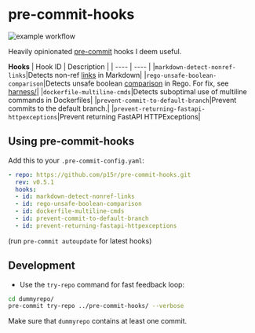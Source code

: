 # pre-commit-hooks
![example workflow][gh_badge]

Heavily opinionated [pre-commit][precommit] hooks I deem useful.

**Hooks**
| Hook ID | Description |
| ---- | ---- |
|`markdown-detect-nonref-links`|Detects non-ref [links][mdlinks] in Markdown|
|`rego-unsafe-boolean-comparison`|Detects unsafe boolean [comparison][regobool] in Rego. For fix, see [harness/][safebool]|
|`dockerfile-multiline-cmds`|Detects suboptimal use of multiline commands in Dockerfiles|
|`prevent-commit-to-default-branch`|Prevent commits to the default branch.|
|`prevent-returning-fastapi-httpexceptions`|Prevent returning FastAPI HTTPExceptions|

## Using pre-commit-hooks
Add this to your `.pre-commit-config.yaml`:
```yaml
- repo: https://github.com/p15r/pre-commit-hooks.git
  rev: v0.5.1
  hooks:
  - id: markdown-detect-nonref-links
  - id: rego-unsafe-boolean-comparison
  - id: dockerfile-multiline-cmds
  - id: prevent-commit-to-default-branch
  - id: prevent-returning-fastapi-httpexceptions
```
(run `pre-commit autoupdate` for latest hooks)

## Development
* Use the `try-repo` command for fast feedback loop:
```bash
cd dummyrepo/
pre-commit try-repo ../pre-commit-hooks/ --verbose
```
Make sure that `dummyrepo` contains at least one commit.

[gh_badge]: https://github.com/p15r/pre-commit-hooks/actions/workflows/check.yml/badge.svg
[precommit]: https://pre-commit.com/
[mdlinks]: https://daringfireball.net/projects/markdown/syntax#link
[regobool]: https://play.openpolicyagent.org/p/usNlKtMVlo
[safebool]: tests/harness/unsafe_boolean_comparison.rego
